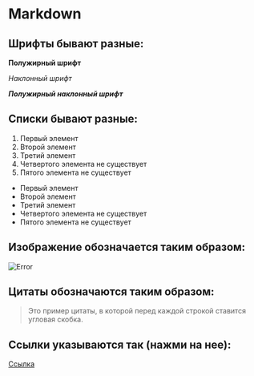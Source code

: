 # Markdown 
## Шрифты бывают разные:
**Полужирный шрифт**

*Наклонный шрифт*

__*Полужирный наклонный шрифт*__

## Списки бывают разные:
1. Первый элемент
2. Второй элемент
3. Третий элемент
4. Четвертого элемента не существует
5. Пятого элемента не существует

* Первый элемент
* Второй элемент
* Третий элемент
* Четвертого элемента не существует
* Пятого элемента не существует

## Изображение обозначается таким образом:
![Error](enot.jpeg)
## Цитаты обозначаются таким образом:
>Это пример цитаты,
>в которой перед каждой строкой
>ставится угловая скобка.

## Ссылки указываются так (нажми на нее):

[Ccылка](https://gist.github.com/Jekins/2bf2d0638163f1294637#Blockquotes)
